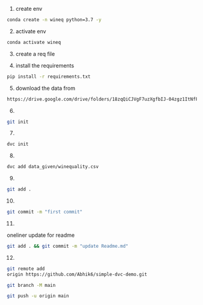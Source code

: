 1. create env

```bash
conda create -n wineq python=3.7 -y
```

2. activate env

```bash
conda activate wineq
```

3. create a req file

4. install the requirements

```bash
pip install -r requirements.txt
```

5. download the data from

```bash
https://drive.google.com/drive/folders/18zqQiCJVgF7uzXgfbIJ-04zgz1ItNfF5?usp=sharing
```

6.
```bash
git init
```

7.
```bash
dvc init
```

8.
```bash
dvc add data_given/winequality.csv
```

9.
```bash
git add .
```

10.
```bash
git commit -m "first commit"
```

11.
oneliner update for readme
```bash
git add . && git commit -m "update Readme.md"
```

12.
```bash
git remote add 
origin https://github.com/Abhik6/simple-dvc-demo.git

git branch -M main

git push -u origin main
```
